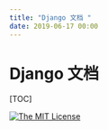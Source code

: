 ```yaml
---
title: "Django 文档 "
date: 2019-06-17 00:00
---
```


# Django 文档

[TOC]

[![The MIT License](http://img.shields.io/badge/license-MIT-yellow.svg)](https://github.com/tankywoo/simiki/blob/master/LICENSE)

